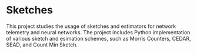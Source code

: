 # Sketches

This project studies the usage of sketches and estimators for network telemetry and neural networks.
The project includes Python implementation of various sketch and esimation schemes, such as Morris Counters, CEDAR, SEAD, and Count Min Sketch.
